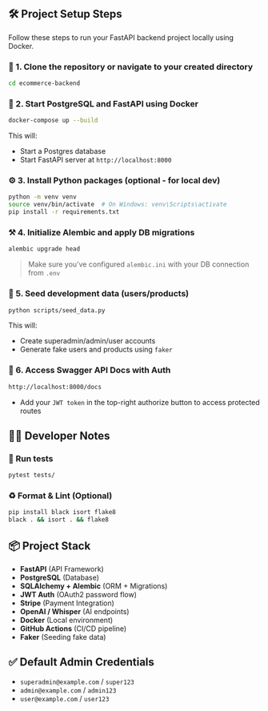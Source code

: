 ## 🛠️ Project Setup Steps
Follow these steps to run your FastAPI backend project locally using Docker.

### 📁 1. Clone the repository or navigate to your created directory
```bash
cd ecommerce-backend
```

### 🐳 2. Start PostgreSQL and FastAPI using Docker
```bash
docker-compose up --build
```

This will:
- Start a Postgres database
- Start FastAPI server at `http://localhost:8000`

### ⚙️ 3. Install Python packages (optional - for local dev)
```bash
python -m venv venv
source venv/bin/activate  # On Windows: venv\Scripts\activate
pip install -r requirements.txt
```

### ⚒️ 4. Initialize Alembic and apply DB migrations
```bash
alembic upgrade head
```

> Make sure you’ve configured `alembic.ini` with your DB connection from `.env`

### 🌱 5. Seed development data (users/products)
```bash
python scripts/seed_data.py
```

This will:
- Create superadmin/admin/user accounts
- Generate fake users and products using `faker`

### 🔑 6. Access Swagger API Docs with Auth
```bash
http://localhost:8000/docs
```
- Add your `JWT token` in the top-right authorize button to access protected routes

## 👨‍💻 Developer Notes

### 🔁 Run tests
```bash
pytest tests/
```

### ♻️ Format & Lint (Optional)
```bash
pip install black isort flake8
black . && isort . && flake8
```

## 📦 Project Stack
- **FastAPI** (API Framework)
- **PostgreSQL** (Database)
- **SQLAlchemy + Alembic** (ORM + Migrations)
- **JWT Auth** (OAuth2 password flow)
- **Stripe** (Payment Integration)
- **OpenAI / Whisper** (AI endpoints)
- **Docker** (Local environment)
- **GitHub Actions** (CI/CD pipeline)
- **Faker** (Seeding fake data)

## ✅ Default Admin Credentials
- `superadmin@example.com` / `super123`
- `admin@example.com` / `admin123`
- `user@example.com` / `user123`
